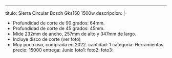 ---
titulo: Sierra Circular Bosch Gks150 1500w
descripcion: |-
  - Profundidad de corte de 90 grados: 64mm.
  - Profundidad de corte de 45 grados: 45mm.
  - Mide 232mm de ancho, 257mm de alto y 347mm de largo.
  - Incluye disco de corte (ver foto)
  - Muy poco uso, comprada en 2022.
cantidad: 1
categoria: Herramientas
precio: 15000
entrega: Junio
foto1: 
foto2: 
foto3: 

